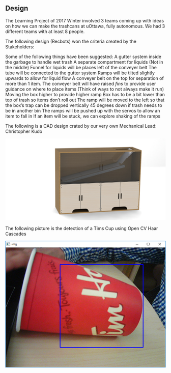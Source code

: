 
## Design
The Learning Project of 2017 Winter involved 3 teams coming up with ideas on how we can make the trashcans at uOttawa, fully autonomous. We had 3 different teams with at least 8 people. 

The following design (Recbots) won the criteria created by the Stakeholders: 


Some of the following things have been suggested:
A gutter system inside the garbage to handle wet trash
A separate compartment for liquids (Not in the middle)
Funnel for liquids will be places left of the conveyer belt
The tube will be connected to the gutter system
Ramps will be tilted slightly upwards to allow for liquid flow
A conveyer belt on the top for separation of more than 1 item. 
The conveyer belt will have raised *fins* to provide user guidance on where to place items (Think of ways to not always make it run)
Moving the box higher to provide higher ramp 
Box has to be a bit lower than top of trash so items don’t roll out
The ramp will be moved to the left so that the box’s trap can be dropped vertically
45 degrees down if trash needs to be in another bin
The ramps will be pushed up with the servos to allow an item to fall in
If an item will be stuck, we can explore shaking of the ramps

The following is a CAD design crated by our very own Mechanical Lead: Christopher Kudo

![alt text](https://github.com/AkifManzoor124/Recycle-Sorter/blob/master/Ottabotics%20ARM%20Solidworks%20Rendering%20.JPG?raw=true)

The following picture is the detection of a Tims Cup using Open CV Haar Cascades

![alt text](https://github.com/AkifManzoor124/Recycle-Sorter/blob/master/Tims%20Cup%20Detector.PNG?raw=true)


